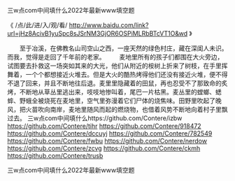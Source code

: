 
三w点com中间填什么2022年最新www填空题




《 /点/此/进/入/观/看/ http://www.baidu.com/link?url=jHz8AcivB1yuSpc8sJSrNM3GjOR6OSPiMLRbBTcVT1O&wd 》




　　至于冶溪，在佛教名山司空山之西，一座天然的绿色村庄，藏在深闺人未识。而我，觉得是走回了千年前的老家。
　　麦地里所有的孩子们都围在大火旁边，试图要去扑救这一场突如其来的大光，他们从附近的桉树上折来了树枝，在手里挥舞着，一个个都想接近火堆去。但是大火的酷热烤得他们还没有接近火堆，便不得不退了回来，并且不断地往后退。麦里里隐藏着的田鼠，再也忍受不了那致命的炙烤，不断地从草丛里逃出来，吱吱地惨叫着，尾巴一片枯黑。麦丛里的螳螂、蟋蟀、野蛾全被烧死在麦地里，空气里弥漫着它们尸体的烧焦味。田野里吹起了晚风，把火苗吹向南岸，麦地里随风而起的燃烧物，也借着风势不断地向着村子里飘过去。
三w点com中间填什么https://github.com/Contere/izbw
https://github.com/Contere/tihr
https://github.com/Contere/918472
https://github.com/Contere/dccuyj
https://github.com/Contere/782549
https://github.com/Contere/fwbu
https://github.com/Contere/nerdow
https://github.com/Contere/zcvg
https://github.com/Contere/ckmh
https://github.com/Contere/trusb





三w点com中间填什么2022年最新www填空题
